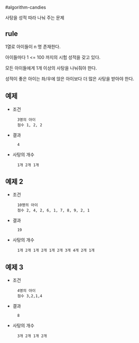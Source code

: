 #algorithm-candies

사탕을 성적 따라 나눠 주는 문제

## rule

1열로 아이들이 n 명 존재한다.

아이들마다 1 <= 100 까지의 시험 성적을 갖고 있다.

모든 아이들에게 1개 이상의 사탕을 나눠줘야 한다.

성적이 좋은 아이는 좌/우에 앉은 아이보다 더 많은 사탕을 받아야 한다.


## 예제

* 조건

		3명의 아이 
		점수 1, 2, 2

* 결과 
	
		4
	
* 사탕의 개수 

		1개 2개 1개 
	

## 예제 2

* 조건

		10명의 아이 
		점수 2, 4, 2, 6, 1, 7, 8, 9, 2, 1

* 결과 
	
		19
	
* 사탕의 개수 

		1개 2개 1개 2개 1개 2개 3개 4개 2개 1개 


## 예제 3

* 조건

		4명의 아이
		점수 3,2,1,4

* 결과 
	
		8
	
* 사탕의 개수 

		3개 2개 1개 2개 
